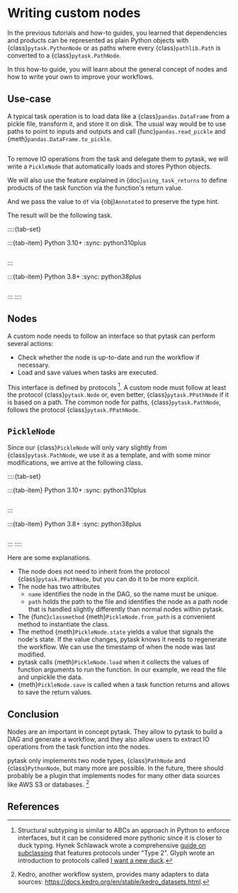 # Writing custom nodes

In the previous tutorials and how-to guides, you learned that dependencies and products
can be represented as plain Python objects with {class}`pytask.PythonNode` or as paths
where every {class}`pathlib.Path` is converted to a {class}`pytask.PathNode`.

In this how-to guide, you will learn about the general concept of nodes and how to write
your own to improve your workflows.

## Use-case

A typical task operation is to load data like a {class}`pandas.DataFrame` from a pickle
file, transform it, and store it on disk. The usual way would be to use paths to point to
inputs and outputs and call {func}`pandas.read_pickle` and
{meth}`pandas.DataFrame.to_pickle`.

```{literalinclude} ../../../docs_src/how_to_guides/writing_custom_nodes_example_1.py
```

To remove IO operations from the task and delegate them to pytask, we will write a
`PickleNode` that automatically loads and stores Python objects.

We will also use the feature explained in {doc}`using_task_returns` to define products
of the task function via the function's return value.

And we pass the value to `df` via {obj}`Annotated` to preserve the type hint.

The result will be the following task.

::::{tab-set}

:::{tab-item} Python 3.10+
:sync: python310plus

```{literalinclude} ../../../docs_src/how_to_guides/writing_custom_nodes_example_2_py310.py
```

:::

:::{tab-item} Python 3.8+
:sync: python38plus

```{literalinclude} ../../../docs_src/how_to_guides/writing_custom_nodes_example_2_py38.py
```

:::
::::

## Nodes

A custom node needs to follow an interface so that pytask can perform several actions:

- Check whether the node is up-to-date and run the workflow if necessary.
- Load and save values when tasks are executed.

This interface is defined by protocols [^structural-subtyping]. A custom node must
follow at least the protocol {class}`pytask.Node` or, even better,
{class}`pytask.PPathNode` if it is based on a path. The common node for paths,
{class}`pytask.PathNode`, follows the protocol {class}`pytask.PPathNode`.

## `PickleNode`

Since our {class}`PickleNode` will only vary slightly from {class}`pytask.PathNode`, we
use it as a template, and with some minor modifications, we arrive at the following
class.

::::{tab-set}

:::{tab-item} Python 3.10+
:sync: python310plus

```{literalinclude} ../../../docs_src/how_to_guides/writing_custom_nodes_example_3_py310.py
```

:::

:::{tab-item} Python 3.8+
:sync: python38plus

```{literalinclude} ../../../docs_src/how_to_guides/writing_custom_nodes_example_3_py38.py
```

:::
::::

Here are some explanations.

- The node does not need to inherit from the protocol {class}`pytask.PPathNode`, but you
  can do it to be more explicit.
- The node has two attributes
  - `name` identifies the node in the DAG, so the name must be unique.
  - `path` holds the path to the file and identifies the node as a path node that is
    handled slightly differently than normal nodes within pytask.
- The {func}`classmethod` {meth}`PickleNode.from_path` is a convenient method to
  instantiate the class.
- The method {meth}`PickleNode.state` yields a value that signals the node's state. If
  the value changes, pytask knows it needs to regenerate the workflow. We can use
  the timestamp of when the node was last modified.
- pytask calls {meth}`PickleNode.load` when it collects the values of function arguments
  to run the function. In our example, we read the file and unpickle the data.
- {meth}`PickleNode.save` is called when a task function returns and allows to save the
  return values.

## Conclusion

Nodes are an important in concept pytask. They allow to pytask to build a DAG and
generate a workflow, and they also allow users to extract IO operations from the task
function into the nodes.

pytask only implements two node types, {class}`PathNode` and {class}`PythonNode`, but
many more are possible. In the future, there should probably be a plugin that implements
nodes for many other data sources like AWS S3 or databases. [^kedro]

## References

[^structural-subtyping]:
    Structural subtyping is similar to ABCs an approach in Python to
    enforce interfaces, but it can be considered more pythonic since it is closer to
    duck typing. Hynek Schlawack wrote a comprehensive
    [guide on subclassing](https://hynek.me/articles/python-subclassing-redux/) that
    features protocols under "Type 2". Glyph wrote an introduction to protocols called
    [I want a new duck](https://glyph.twistedmatrix.com/2020/07/new-duck.html).

[^kedro]:
    Kedro, another workflow system, provides many adapters to data sources:
    https://docs.kedro.org/en/stable/kedro_datasets.html.
